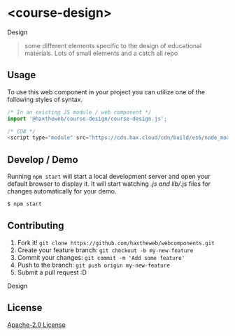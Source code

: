# &lt;course-design&gt;

Design
> some different elements specific to the design of educational materials. Lots of small elements and a catch all repo

## Usage
To use this web component in your project you can utilize one of the following styles of syntax.

```js
/* In an existing JS module / web component */
import '@haxtheweb/course-design/course-design.js';

/* CDN */
<script type="module" src="https://cdn.hax.cloud/cdn/build/es6/node_modules/@haxtheweb/course-design/course-design.js"></script>
```

## Develop / Demo
Running `npm start` will start a local development server and open your default browser to display it. It will start watching *.js and lib/*.js files for changes automatically for your demo.
```bash
$ npm start
```


## Contributing

1. Fork it! `git clone https://github.com/haxtheweb/webcomponents.git`
2. Create your feature branch: `git checkout -b my-new-feature`
3. Commit your changes: `git commit -m 'Add some feature'`
4. Push to the branch: `git push origin my-new-feature`
5. Submit a pull request :D

Design

## License
[Apache-2.0 License](http://opensource.org/licenses/Apache-2.0)